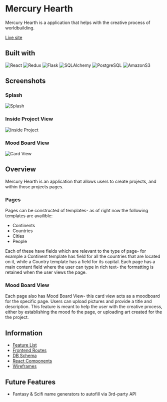 # Mercury Hearth

Mercury Hearth is a application that helps with the creative process of worldbuilding.

[Live site](https://mercury-hearth.herokuapp.com/)

## Built with
![React](https://img.shields.io/badge/-ReactJs-black?logo=react)
![Redux](https://img.shields.io/badge/-Redux-black?logo=redux)
![Flask](https://img.shields.io/badge/-Flask-black?logo=flask)
![SQLAlchemy](https://img.shields.io/badge/-SQLAlchemy-black?logo=sqlalchemy)
![PostgreSQL](https://img.shields.io/badge/-PostgeSQL-black?logo=postgresql)
![AmazonS3](https://img.shields.io/badge/-Amazon%20S3-black?logo=amazons3)

## Screenshots
### Splash
![Splash](https://user-images.githubusercontent.com/59124348/154997849-25628fb2-66c8-49b0-98fd-3333c3ba1788.png)
### Inside Project View
![Inside Project](https://user-images.githubusercontent.com/59124348/154995118-90cce7aa-d24c-4d19-9ead-f26d24e00ab7.png)
### Mood Board View
![Card View](https://user-images.githubusercontent.com/59124348/154995626-f9d23970-9613-4020-9646-bc76aacac33e.png)

## Overview
Mercury Hearth is an application that allows users to create projects, and within those projects pages.

### Pages
Pages can be constructed of templates- as of right now the following templates are availible:

* Continents
* Countries
* Cities
* People

Each of these have fields which are relevant to the type of page- for example a Continent template has field for all the countries that are located on it, while a Country template has a field for its capital. Each page has a main content field where the user can type in rich text- the formatting is retained when the user views the page.

### Mood Board View
Each page also has Mood Board View- this card view acts as a moodboard for the specific page. Users can upload pictures and provide a title and description. This feature is meant to help the user with the creative process, either by establishing the mood fo the page, or uploading art created for the the project.

## Information
* [Feature List](https://github.com/mothwork/mercury-hearth/wiki/Features)
* [Frontend Routes](https://github.com/mothwork/mercury-hearth/wiki/Frontend-Routes)
* [DB Schema](https://github.com/mothwork/mercury-hearth/wiki/DB-Schema)
* [React Components](https://github.com/mothwork/mercury-hearth/wiki/React-Components)
* [Wireframes](https://github.com/mothwork/mercury-hearth/wiki/Wireframes)


## Future Features
* Fantasy & Scifi name generators to autofill via 3rd-party API
